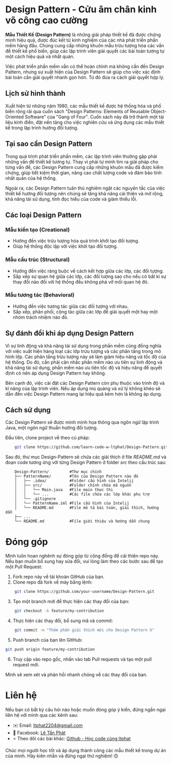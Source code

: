# Design Pattern - Cửu âm chân kinh võ công cao cường

**Mẫu Thiết Kế (Design Pattern)** là những giải pháp thiết kế đã được chứng minh hiệu quả, được đúc kết từ kinh nghiệm của các nhà phát triển phần mềm hàng đầu. Chúng cung cấp những khuôn mẫu trừu tượng hóa các vấn đề thiết kế phổ biến, giúp các lập trình viên giải quyết các bài toán tương tự một cách hiệu quả và nhất quán.

Việc phát triển phần mềm vẫn có thể hoàn chỉnh mà không cần đến Design Pattern, nhưng sự xuất hiện của Design Pattern sẽ giúp cho việc xác định bài toán cần giải quyết nhanh gọn hơn. Từ đó đưa ra cách giải quyết hợp lý.

## Lịch sử hình thành

Xuất hiện từ những năm 1980, các mẫu thiết kế được hệ thống hóa và phổ biến rộng rãi qua cuốn sách "Design Patterns: Elements of Reusable Object-Oriented Software" của "Gang of Four". Cuốn sách này đã trở thành một tài liệu kinh điển, đặt nền tảng cho việc nghiên cứu và ứng dụng các mẫu thiết kế trong lập trình hướng đối tượng.

## Tại sao cần Design Pattern

Trong quá trình phát triển phần mềm, các lập trình viên thường gặp phải những vấn đề thiết kế tương tự. Thay vì phải tự mình tìm ra giải pháp cho từng vấn đề, các Design Pattern cung cấp những khuôn mẫu đã được kiểm chứng, giúp tiết kiệm thời gian, nâng cao chất lượng code và đảm bảo tính nhất quán của hệ thống.

Ngoài ra, các Design Pattern tuân thủ nghiêm ngặt các nguyên tắc của việc thiết kế hướng đối tượng nên chúng sẽ tăng khả năng cải thiện và mở rộng, khả năng tái sử dụng, tính đọc hiểu của code và giảm thiểu lỗi.

## Các loại Design Pattern

### Mẫu kiến tạo (Creational)

- Hướng đến việc trừu tượng hóa quá trình khởi tạo đối tượng.
- Giúp hệ thống độc lập với việc khởi tạo đối tượng.

### Mẫu cấu trúc (Structural)

- Hướng đến việc ràng buộc về cách kết hợp giữa các lớp, các đối tượng.
- Sắp xếp sự quan hệ giữa các lớp, các đối tượng sao cho nếu có bất kì sự thay đổi nào đối với hệ thống đều không phá vỡ mối quan hệ đó.

### Mẫu tương tác (Behavioral)

- Hướng đến việc tương tác giữa các đối tượng với nhau.
- Sắp xếp, phân phối, cộng tác giữa các lớp để giải quyết một hay một nhóm trách nhiệm nào đó.

## Sự đánh đổi khi áp dụng Design Pattern

Vì sự linh động và khả năng tái sử dụng trong phần mềm cũng đồng nghĩa với việc xuất hiện hàng loạt các lớp trừu tượng và các phân tầng trong mô hình lớp. Các phân tầng trừu tượng này sẽ làm giảm hiệu năng và tốc độ của hệ thống. Do đó, cần phải cân nhắc phần mềm nào ưu tiên sự linh động và khả năng tái sử dụng, phần mềm nào ưu tiên tốc độ và hiệu năng để quyết định có nên áp dụng Design Pattern hay không.

Bên cạnh đó, việc cài đặt các Design Pattern còn phụ thuộc vào trình độ và kĩ năng của lập trình viên. Nếu áp dụng mù quáng và xử lý không khéo sẽ dẫn đến việc Design Pattern mang lại hiệu quả kém hơn là không áp dụng.

## Cách sử dụng

Các Design Pattern sẽ được mình minh họa thông qua ngôn ngữ lập trình Java, một ngôn ngữ thuần hướng đối tượng.

Đầu tiên, clone project về theo cú pháp:

``` bash
    git clone https://github.com/learn-code-w-ltphat/Design-Pattern.git
```

Sau đó, thư mục Design-Pattern sẽ chứa các giải thích ở file *README.md* và đoạn code tương ứng với từng Design Pattern ở folder *src* theo cấu trúc sau:

``` 
    Design-Pattern/         #Thư mục chính
    ├── PatternName/        #Tên của Design Pattern nào đó
    │   ├── .idea/          #Folder cấu hình của Intelij
    │   ├── src/            #Folder chính chứa mã nguồn
    │   │   └── Main.java   #File main thực thi 
    │   │   └── ...         #Các file chứa các lớp khác phụ trợ
    │   └── .gitignore
    │   └── PatternName.iml #File cấu hình của Intelij
    │   └── README.md       #File mô tả bài toán, giải thích, hướng dẫn
    ├── ...
    └── README.md           #File giới thiệu và hướng dẫn chung
```

# Đóng góp

Mình luôn hoan nghênh sự đóng góp từ cộng đồng để cải thiện repo này. Nếu bạn muốn bổ sung hay sửa đổi, vui lòng làm theo các bước sau để tạo một Pull Request:

1. Fork repo này về tài khoản GitHub của bạn.
2. Clone repo đã fork về máy bằng lệnh:
``` bash
    git clone https://github.com/your-username/Design-Pattern.git
```
3. Tạo một branch mới để thực hiện các thay đổi của bạn:
``` bash
    git checkout -b feature/my-contribution
```
4. Thực hiện các thay đổi, bổ sung mã và commit:
``` bash
    git commit -m "Thêm phần giải thích mới cho Design Pattern X"
```
5. Push branch của bạn lên GitHub:
```bash
git push origin feature/my-contribution
```
6. Truy cập vào repo gốc, nhấn vào tab Pull requests và tạo một pull request mới.

Mình sẽ xem xét và phản hồi nhanh chóng về các thay đổi của bạn.

# Liên hệ

Nếu bạn có bất kỳ câu hỏi nào hoặc muốn đóng góp ý kiến, đừng ngần ngại liên hệ với mình qua các kênh sau:

- ✉️ Email: [ltphat2204@gmail.com](mailto:ltphat2204@gmail.com)
- 📘 Facebook: [Lê Tấn Phát](https://www.facebook.com/ltp.2204)
- ⭐ Theo dõi các bài khác: [Github - Học code cùng ltphat](https://github.com/learn-code-w-ltphat)

Chúc mọi người học tốt và áp dụng thành công các mẫu thiết kế trong dự án của mình. Hãy kiên nhẫn và đừng ngại thử nghiệm! 😊